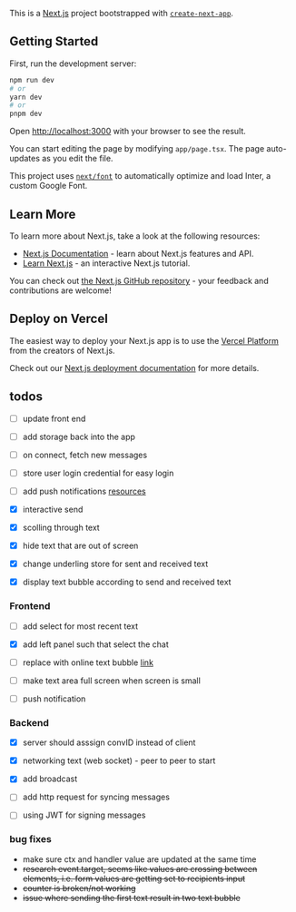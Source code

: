 This is a [Next.js](https://nextjs.org/) project bootstrapped with [`create-next-app`](https://github.com/vercel/next.js/tree/canary/packages/create-next-app).

## Getting Started

First, run the development server:

```bash
npm run dev
# or
yarn dev
# or
pnpm dev
```

Open [http://localhost:3000](http://localhost:3000) with your browser to see the result.

You can start editing the page by modifying `app/page.tsx`. The page auto-updates as you edit the file.

This project uses [`next/font`](https://nextjs.org/docs/basic-features/font-optimization) to automatically optimize and load Inter, a custom Google Font.

## Learn More

To learn more about Next.js, take a look at the following resources:

- [Next.js Documentation](https://nextjs.org/docs) - learn about Next.js features and API.
- [Learn Next.js](https://nextjs.org/learn) - an interactive Next.js tutorial.

You can check out [the Next.js GitHub repository](https://github.com/vercel/next.js/) - your feedback and contributions are welcome!

## Deploy on Vercel

The easiest way to deploy your Next.js app is to use the [Vercel Platform](https://vercel.com/new?utm_medium=default-template&filter=next.js&utm_source=create-next-app&utm_campaign=create-next-app-readme) from the creators of Next.js.

Check out our [Next.js deployment documentation](https://nextjs.org/docs/deployment) for more details.


## todos
- [ ] update front end
- [ ] add storage back into the app
- [ ] on connect, fetch new messages
- [ ] store user login credential for easy login 
- [ ] add push notifications [resources](https://developer.mozilla.org/en-US/docs/Web/API/Push_API)

- [x] interactive send
- [x] scolling through text
- [x] hide text that are out of screen

- [x] change underling store for sent and received text
- [x] display text bubble according to send and received text



### Frontend
- [ ] add select for most recent text
- [x] add left panel such that select the chat
- [ ] replace with online text bubble [link](https://daisyui.com/components/chat/)
- [ ] make text area full screen when screen is small
- [ ] push notification


### Backend
- [x] server should asssign convID instead of client
- [x] networking text (web socket) - peer to peer to start
- [x] add broadcast
- [ ] add http request for syncing messages
- [ ] using JWT for signing messages


### bug fixes
- make sure ctx and handler value are updated at the same time
- ~~research event.target, seems like values are crossing between elements, i.e. form values are getting set to recipients input~~
- ~~counter is broken/not working~~
- ~~issue where sending the first text result in two text bubble~~

